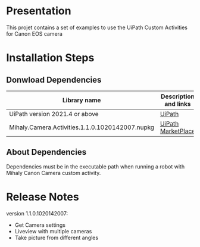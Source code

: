 # Presentation

This projet contains a set of examples to use the UiPath Custom Activities for Canon EOS camera

# Installation Steps

## Donwload Dependencies

| Library name | Description and links |
| ---------------------------------------------- | ------------------------------------------- |
| UiPath version 2021.4 or above | [UiPath](https://www.uipath.com/)  |
| Mihaly.Camera.Activities.1.1.0.1020142007.nupkg | [UiPath MarketPlace](https://marketplace.uipath.com/listings/2787)  |



## About Dependencies

Dependencies must be in the executable path when running a robot with Mihaly Canon Camera custom activity.


# Release Notes

version 1.1.0.1020142007:
- Get Camera settings
- Liveview with multiple cameras
- Take picture from different angles